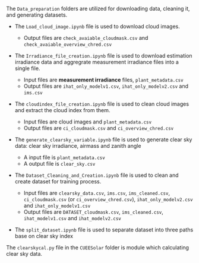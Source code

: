 The <code>Data_preparation</code> folders are utilized for downloading data, cleaning it, and generating datasets.  

- The <code>Load_cloud_image.ipynb</code> file is used to download cloud images.
  - Output files are <code>check_avaiable_cloudmask.csv</code> and <code>check_avaiable_overview_chred.csv</code>
 
- The <code>Irradiance_file_creation.ipynb</code> file is used to download estimation irradiance data and aggregrate measurement irradiance files into a single file.
  - Input files are **measurement irradiance** files, <code>plant_metadata.csv</code>
  - Output files are <code>ihat_only_modelv1.csv</code>, <code>ihat_only_modelv2.csv</code> and <code>ims.csv</code>
  
- The <code>cloudindex_file_creation.ipynb</code> file is used to clean cloud images and extract the cloud index from them.
  - Input files are cloud images and <code>plant_metadata.csv</code>
  - Output files are <code>ci_cloudmask.csv</code> and <code>ci_overview_chred.csv</code>

- The <code>generate_clearsky_variable.ipynb</code> file is used to generate clear sky data: clear sky irradiance, airmass and zanith angle
  - A input file is <code>plant_metadata.csv</code>
  - A output file is <code>clear_sky.csv</code>

- The <code>Dataset_Cleaning_and_Creation.ipynb</code> file is used to clean and create dataset for training process.
  - Input files are <code>clearsky_data.csv</code>, <code>ims.csv</code>, <code>ims_cleaned.csv</code>, <code>ci_cloudmask.csv</code> (or <code>ci_overview_chred.csv</code>), <code>ihat_only_modelv2.csv</code> and <code>ihat_only_modelv1.csv</code>
  - Output files are <code>DATASET_cloudmask.csv</code>, <code>ims_cleaned.csv</code>, <code>ihat_modelv1.csv</code> and <code>ihat_modelv2.csv</code>

- The <code>split_dataset.ipynb</code> file is used to separate dataset into three paths base on clear sky index


The <code>clearskycal.py</code> file in the <code>CUEESolar</code> folder is module which calculating clear sky data.


